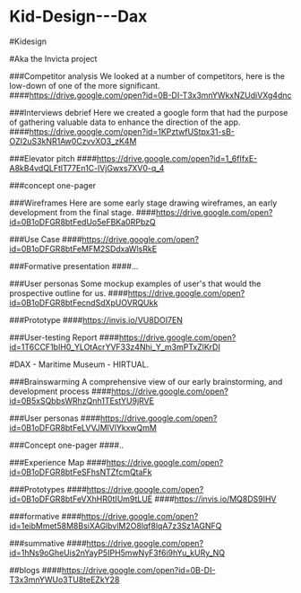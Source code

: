 # Kid-Design---Dax

#Kidesign

#Aka the Invicta project


###Competitor analysis
We looked at a number of competitors, here is the low-down of one of the more significant.
####https://drive.google.com/open?id=0B-DI-T3x3mnYWkxNZUdiVXg4dnc


###Interviews debrief
Here we created a google form that had the purpose of gathering valuable data to enhance the direction of the app.
####https://drive.google.com/open?id=1KPztwfUStpx31-sB-OZI2uS3kNR1Aw0CzvvXO3_zK4M

###Elevator pitch
####https://drive.google.com/open?id=1_6fIfxE-A8kB4vdQLFtlT77En1C-lVjGwxs7XV0-q_4

###concept one-pager

###Wireframes
Here are some early stage drawing wireframes, an early development from the final stage.
####https://drive.google.com/open?id=0B1oDFGR8btFedUo5eFBKa0RPbzQ

###Use Case
####https://drive.google.com/open?id=0B1oDFGR8btFeMFM2SDdxaWlsRkE

###Formative presentation
####... 

###User personas
Some mockup examples of user's that would the prospective outline for us.
####https://drive.google.com/open?id=0B1oDFGR8btFecndSdXpUOVRQUkk

###Prototype
####https://invis.io/VU8DOI7EN

###User-testing Report
####https://drive.google.com/open?id=1T6CCF1bIH0_YLOtAcrYVF33z4Nhi_Y_m3mPTxZlKrDI

#DAX - Maritime Museum - HIRTUAL.

###Brainswarming
A comprehensive view of our early brainstorming, and development process
####https://drive.google.com/open?id=0B5xSQbbsWRhzQnh1TEstYU9jRVE

###User personas
####https://drive.google.com/open?id=0B1oDFGR8btFeLVVJMlVlYkxwQmM

###Concept one-pager
####..

###Experience Map
####https://drive.google.com/open?id=0B1oDFGR8btFeSFhsNTZfcmQtaFk

###Prototypes
####https://drive.google.com/open?id=0B1oDFGR8btFeVXhHR0tIUm9tLUE
####https://invis.io/MQ8DS9IHV

###formative
####https://drive.google.com/open?id=1eibMmet58M8BsiXAGlbvlM2O8lqf8lqA7z3Sz1AGNFQ

###summative
####https://drive.google.com/open?id=1hNs9oGheUis2nYayP5IPH5mwNyF3f6i9hYu_kURy_NQ

##blogs
####https://drive.google.com/open?id=0B-DI-T3x3mnYWUo3TU8teEZkY28


